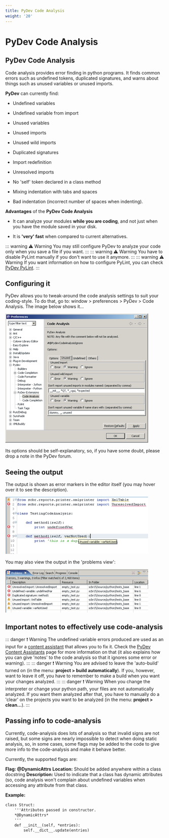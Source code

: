 ```yaml
---
title: PyDev Code Analysis
weight: '20'
---
```


# PyDev Code Analysis

## PyDev Code Analysis

Code analysis provides error finding in python programs. It finds common errors such as undefined tokens, duplicated signatures, and warns about things such as unused variables or unused imports.

**PyDev** can currently find:

* Undefined variables

* Undefined variable from import

* Unused variables

* Unused imports

* Unused wild imports

* Duplicated signatures

* Import redefinition

* Unresolved imports

* No 'self' token declared in a class method

* Mixing indentation with tabs and spaces

* Bad indentation (incorrect number of spaces when indenting).

**Advantages** of the **PyDev Code Analysis**

* It can analyze your modules **while you are coding**, and not just when you have the module saved in your disk.

* It is **'very' fast** when compared to current alternatives.

::: warning ⚠️ Warning
You may still configure PyDev to analyze your code only when you save a file if you want.
:::
::: warning ⚠️ Warning
You have to disable PyLint manually if you don't want to use it anymore.
:::
::: warning ⚠️ Warning
If you want information on how to configure PyLint, you can check [PyDev PyLint](/guide/Axway_Appcelerator_Studio/Axway_Appcelerator_Studio_Guide/Web_Development/Python_Development/PyDev_Features/PyDev_PyLint/).
:::

## Configuring it

PyDev allows you to tweak-around the code analysis settings to suit your coding-style. To do that, go to: window > preferences > PyDev > Code Analysis. The image below shows it...

![analysis_prefs](./analysis_prefs.png)

Its options should be self-explanatory, so, if you have some doubt, please drop a note in the PyDev forum.

## Seeing the output

The output is shown as error markers in the editor itself (you may hover over it to see the description).

![code_analysis1](./code_analysis1.png)

You may also view the output in the 'problems view':

![code_analysis_problems](./code_analysis_problems.png)

## Important notes to effectively use code-analysis

::: danger ❗️ Warning
The undefined variable errors produced are used as an input for a [content assistant](/guide/Axway_Appcelerator_Studio/Axway_Appcelerator_Studio_Guide/Web_Development/Python_Development/PyDev_Features/PyDev_Content_Assistants/) that allows you to fix it. Check the [PyDev Content Assistants](/guide/Axway_Appcelerator_Studio/Axway_Appcelerator_Studio_Guide/Web_Development/Python_Development/PyDev_Features/PyDev_Content_Assistants/) page for more information on that (it also explains how you can give 'notes' to the code analysis so that it ignores some error or warning).
:::
::: danger ❗️ Warning
You are advised to leave the 'auto-build' turned on (in the menu: **project > build automatically**). If you, however, want to leave it off, you have to remember to make a build when you want your changes analyzed.
:::
::: danger ❗️ Warning
When you change the interpreter or change your python path, your files are not automatically analyzed. If you want them analyzed after that, you have to manually do a 'clear' on the projects you want to be analyzed (in the menu: **project > clean...**).
:::

## Passing info to code-analysis

Currently, code-analysis does lots of analysis so that invalid signs are not raised, but some signs are nearly impossible to detect when doing static analysis, so, in some cases, some flags may be added to the code to give more info to the code-analysis and make it behave better.

Currently, the supported flags are:

**Flag: @DynamicAttrs**
**Location:** Should be added anywhere within a class docstring
**Description:** Used to indicate that a class has dynamic attributes (so, code analysis won't complain about undefined variables when accessing any attribute from that class.

**Example:**

```
class Struct:
    '''Attributes passed in constructor.
    *@DynamicAttrs*
    '''
    def __init__(self, *entries):
        self.__dict__.update(entries)
```
